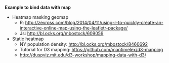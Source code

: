 **Example to bind data with map**

- Heatmap masking geomap
    - R: http://zevross.com/blog/2014/04/11/using-r-to-quickly-create-an-interactive-online-map-using-the-leafletr-package/
    - Js: http://bl.ocks.org/mbostock/609059
- Static heatmap
    + NY population density: http://bl.ocks.org/mbostock/8460692
    + Tutorial for D3 mapping: https://github.com/maptimelex/d3-mapping
    + http://duspviz.mit.edu/d3-workshop/mapping-data-with-d3/


